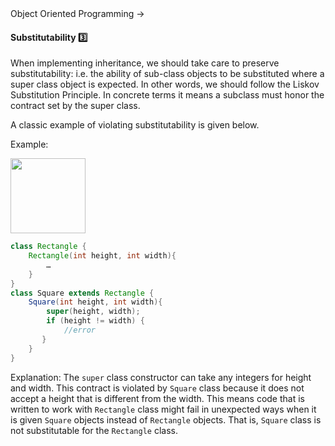 <link rel="stylesheet" href="{{baseUrl}}/css/textbook.css">

<div class="website-content">

<div id="path">Object Oriented Programming &rarr; </div>

<div id="title">

#### Substitutability :three:

</div>

<div id="body">

When implementing inheritance, we should take care to preserve substitutability: i.e. the ability of sub-class objects to be substituted where a super class object is expected. In other words, we should follow the Liskov Substitution Principle. In concrete terms it means a subclass must honor the contract set by the super class.

A classic example of violating substitutability is given below.

<tip-box>

Example:

<img src="{{baseUrl}}/oopImplementation/substitutability/images/rectangleSquare.png" height="120" />
<p/>

```java
class Rectangle {
    Rectangle(int height, int width){
        …
    }
}
class Square extends Rectangle {
    Square(int height, int width){
        super(height, width);
        if (height != width) {
            //error
       }
    }
}
```

Explanation: The `super` class constructor can take any integers for height and width. This contract is violated by `Square` class because it does not accept a height that is different from the width. This means code that is written to work with `Rectangle` class might fail in unexpected ways when it is given `Square` objects instead of `Rectangle` objects. That is, `Square` class is not substitutable for the `Rectangle` class.

</tip-box>

</div>

<div id="extras">
<div>

</div>
